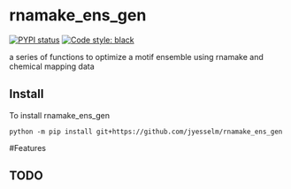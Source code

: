 # rnamake_ens_gen

[![PYPI status]( https://badge.fury.io/py/rnamake_ens_gen.png)](http://badge.fury.io/py/rnamake_ens_gen)
[![Code style: black](https://img.shields.io/badge/code%20style-black-000000.svg)](https://github.com/psf/black)

a series of functions to optimize a motif ensemble using rnamake and chemical mapping data

## Install

To install rnamake_ens_gen 

```shell
python -m pip install git+https://github.com/jyesselm/rnamake_ens_gen
```


#Features

## TODO
